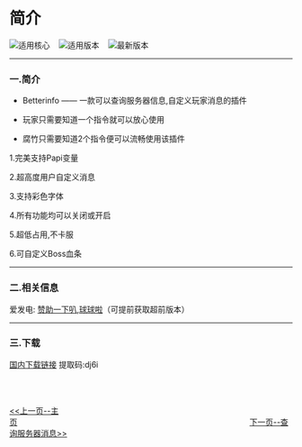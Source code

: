 # 简介

![适用核心](https://bu.dusays.com/2024/08/11/66b8957e04a74.png)&nbsp;&nbsp;&nbsp;&nbsp;![适用版本](https://bu.dusays.com/2024/08/11/66b89758639ca.png)&nbsp;&nbsp;&nbsp;&nbsp;![最新版本](https://bu.dusays.com/2024/08/11/66b8984389df5.png)

------

### 一.简介

- Betterinfo —— 一款可以查询服务器信息,自定义玩家消息的插件

- 玩家只需要知道一个指令就可以放心使用

- 腐竹只需要知道2个指令便可以流畅使用该插件

1.完美支持Papi变量

2.超高度用户自定义消息

3.支持彩色字体

4.所有功能均可以关闭或开启

5.超低占用,不卡服

6.可自定义Boss血条

------

### 二.相关信息

爱发电: [赞助一下叭,球球啦](https://afdian.com/a/ethanaxe)（可提前获取超前版本）

------

### 三.下载

[国内下载链接](https://ww0.lanzouq.com/iigy42763ead)  提取码:dj6i

<br />

<br />

[<<上一页--主页](Betterinfo/betterinfo.md)&nbsp;&nbsp;&nbsp;&nbsp;&nbsp;&nbsp;&nbsp;&nbsp;&nbsp;&nbsp;&nbsp;&nbsp;&nbsp;&nbsp;&nbsp;&nbsp;&nbsp;&nbsp;&nbsp;&nbsp;&nbsp;&nbsp;&nbsp;&nbsp;&nbsp;&nbsp;&nbsp;&nbsp;&nbsp;&nbsp;&nbsp;&nbsp;&nbsp;&nbsp;&nbsp;&nbsp;&nbsp;&nbsp;&nbsp;&nbsp;&nbsp;&nbsp;&nbsp;&nbsp;&nbsp;&nbsp;&nbsp;&nbsp;&nbsp;&nbsp;&nbsp;&nbsp;&nbsp;&nbsp;&nbsp;&nbsp;&nbsp;&nbsp;&nbsp;&nbsp;&nbsp;&nbsp;&nbsp;&nbsp;&nbsp;&nbsp;&nbsp;&nbsp;&nbsp;&nbsp;&nbsp;&nbsp;&nbsp;&nbsp;&nbsp;&nbsp;&nbsp;&nbsp;&nbsp;&nbsp;&nbsp;&nbsp;&nbsp;&nbsp;&nbsp;&nbsp;&nbsp;&nbsp;&nbsp;&nbsp;&nbsp;&nbsp;&nbsp;&nbsp;&nbsp;&nbsp;&nbsp;&nbsp;&nbsp;&nbsp;&nbsp;&nbsp;&nbsp;&nbsp;&nbsp;[下一页--查询服务器消息>>](Betterinfo/Serverinfo.md)